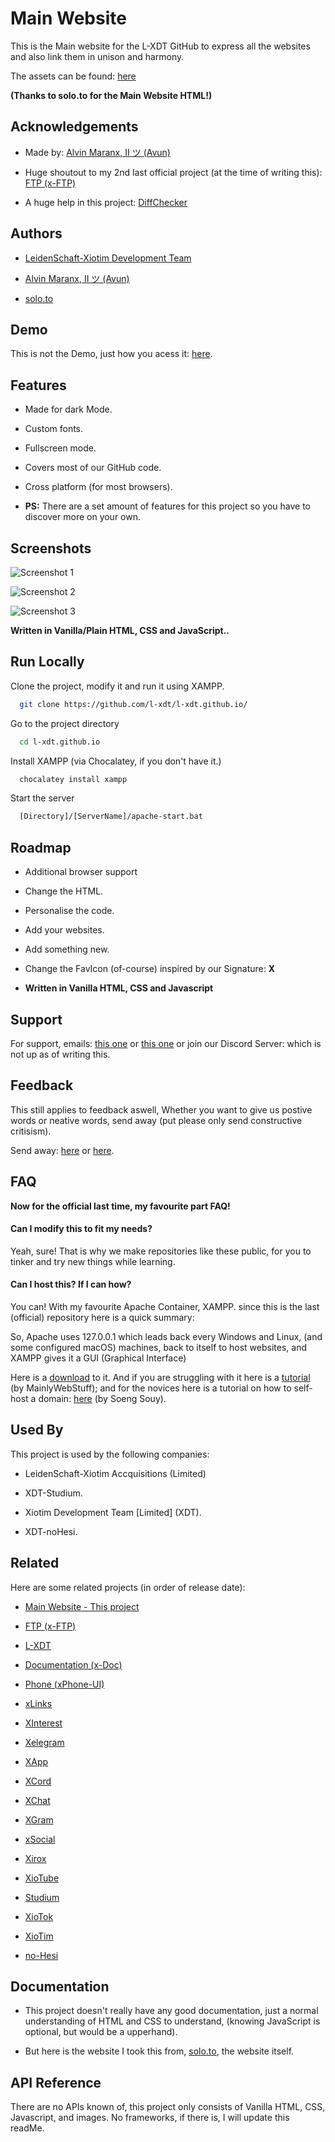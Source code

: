 
# Main Website

This is the Main website for the L-XDT GitHub to express all the websites and also link them in unison and harmony.

The assets can be found: [here](https://solo.to/)

**(Thanks to solo.to for the Main Website HTML!)**


## Acknowledgements

 - Made by: [Alvin Maranx, II ツ (Avun)](https://github.com/avunii/)
 
 - Huge shoutout to my 2nd last official project (at the time of writing this): [FTP (x-FTP)](https://github.com/l-xdt/ftp/)

 - A huge help in this project: [DiffChecker](https://www.diffchecker.com/)


## Authors

- [LeidenSchaft-Xiotim Development Team](https://www.github.com/l-xdt)

- [Alvin Maranx, II ツ (Avun)](https://www.github.com/avunii)

- [solo.to](https://solo.to)


## Demo

This is not the Demo, just how you acess it: [here](https://l-xdt.github.io).


## Features

- Made for dark Mode.

- Custom fonts.

- Fullscreen mode.

- Covers most of our GitHub code.

- Cross platform (for most browsers).

- **PS:** There are a set amount of features for this project so you have to discover more on your own.


## Screenshots

![Screenshot 1](Screenshots/Screenshot_1.jpg)

![Screenshot 2](Screenshots/Screenshot_2.jpg)

![Screenshot 3](Screenshots/Screenshot_3.jpg)

**Written in Vanilla/Plain HTML, CSS and JavaScript..**


## Run Locally

Clone the project, modify it and run it using XAMPP.

```bash
  git clone https://github.com/l-xdt/l-xdt.github.io/
```

Go to the project directory

```bash
  cd l-xdt.github.io
```

Install XAMPP (via Chocalatey, if you don't have it.)

```bash
  chocalatey install xampp
```

Start the server

```bash
  [Directory]/[ServerName]/apache-start.bat
```


## Roadmap

- Additional browser support

- Change the HTML.

- Personalise the code.

- Add your websites.

- Add something new.

- Change the FavIcon (of-course) inspired by our Signature: **X**

- **Written in Vanilla HTML, CSS and Javascript**




## Support

For support, emails: [this one](mailto:trowesigames@gmail.com) or [this one](mailto:leidenschaft.tech@hotmail.com) or join our Discord Server: which is not up as of writing this.


## Feedback

This still applies to feedback aswell, Whether you want to give us postive words or neative words, send away (put please only send constructive critisism).

Send away: [here](mailto:trowesigames@gmail.com) or [here](mailto:leidenschaft.tech@hotmail.com).


## FAQ

**Now for the official last time, my favourite part FAQ!**

#### Can I modify this to fit my needs?

Yeah, sure! That is why we make repositories like these public, for you to tinker and try new things while learning.

#### Can I host this? If I can how?

You can! With my favourite Apache Container, XAMPP. since this is the last (official) repository here is a quick summary:

So, Apache uses 127.0.0.1 which leads back every Windows and Linux, (and some configured macOS) machines, back to itself to host websites, and XAMPP gives it a GUI (Graphical Interface)

Here is a [download](https://www.apachefriends.org/download.html) to it. And if you are struggling with it here is a [tutorial](https://www.youtube.com/watch?v=LzucEZh4_no) (by MainlyWebStuff); and for the novices here is a tutorial on how to self-host a domain: [here](https://www.youtube.com/watch?v=_eQGAJVtRCs) (by Soeng Souy).


## Used By

This project is used by the following companies:

- LeidenSchaft-Xiotim Accquisitions (Limited)

- XDT-Studium.

- Xiotim Development Team [Limited] (XDT).

- XDT-noHesi.


## Related

Here are some related projects (in order of release date):

- [Main Website - This project](https://github.com/l-xdt/l-xdt.github.io/)

- [FTP (x-FTP)](https://github.com/l-xdt/ftp/)

- [L-XDT](https://github.com/l-xdt/l-xdt/)

- [Documentation (x-Doc)](https://github.com/l-xdt/documentation/)

- [Phone (xPhone-UI)](https://github.com/l-xdt/phone/)

- [xLinks](https://github.com/l-xdt/xlinks/)

- [XInterest](https://github.com/l-xdt/xinterest/)

- [Xelegram](https://github.com/l-xdt/xelegram/)

- [XApp](https://github.com/l-xdt/xapp/)

- [XCord](https://github.com/l-xdt/xcord/)

- [XChat](https://github.com/l-xdt/xchat/)

- [XGram](https://github.com/l-xdt/xgram/)

- [xSocial](https://github.com/l-xdt/xSocial/)

- [Xirox](https://github.com/l-xdt/xirox/)

- [XioTube](https://github.com/l-xdt/xiotube/)

- [Studium](https://github.com/l-xdt/studium/)

- [XioTok](https://github.com/l-xdt/xiotok/)

- [XioTim](https://github.com/l-xdt/xiotim/)

- [no-Hesi](https://github.com/l-xdt/no-hesi/)


## Documentation

- This project doesn't really have any good documentation, just a normal understanding of HTML and CSS to understand, (knowing JavaScript is optional, but would be a upperhand).

- But here is the website I took this from, [solo.to](https://solo.to), the website itself.


## API Reference

There are no APIs known of, this project only consists of Vanilla HTML, CSS, Javascript, and images. No frameworks, if there is, I will update this readMe.

